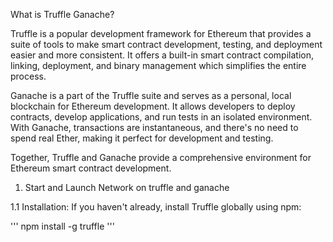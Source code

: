 What is Truffle Ganache?

Truffle is a popular development framework for Ethereum that provides a suite of tools to make smart contract development, testing, and deployment easier and more consistent. It offers a built-in smart contract compilation, linking, deployment, and binary management which simplifies the entire process.

Ganache is a part of the Truffle suite and serves as a personal, local blockchain for Ethereum development. It allows developers to deploy contracts, develop applications, and run tests in an isolated environment. With Ganache, transactions are instantaneous, and there's no need to spend real Ether, making it perfect for development and testing.

Together, Truffle and Ganache provide a comprehensive environment for Ethereum smart contract development.

1. Start and Launch Network on truffle and ganache

1.1 Installation: If you haven't already, install Truffle globally using npm:

'''
npm install -g truffle
'''
